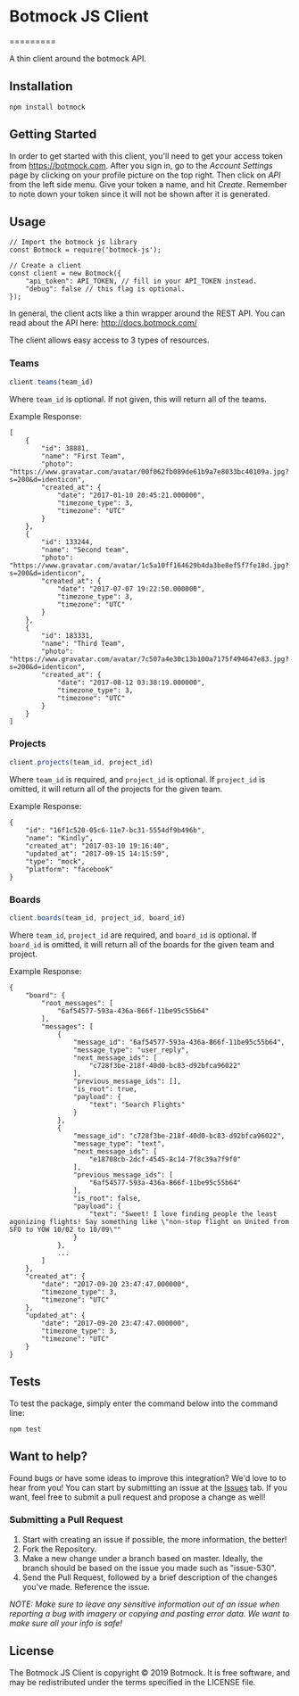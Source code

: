# Botmock JS Client
=========

A thin client around the botmock API.

## Installation

  `npm install botmock`


## Getting Started

In order to get started with this client, you'll need to get your access token from https://botmock.com. After you sign in, go to the *Account Settings* page by clicking on your profile picture on the top right. Then click on *API* from the left side menu. Give your token a name, and hit *Create*. Remember to note down your token since it will not be shown after it is generated.


## Usage

```
// Import the botmock js library
const Botmock = require('botmock-js');

// Create a client
const client = new Botmock({
    "api_token": API_TOKEN, // fill in your API_TOKEN instead.
    "debug": false // this flag is optional.
});
```

In general, the client acts like a thin wrapper around the REST API. You can read about the API here: http://docs.botmock.com/

The client allows easy access to 3 types of resources.

### Teams

```javascript
client.teams(team_id)
```

Where `team_id` is optional. If not given, this will return all of the teams.

Example Response:

```
[
    {
        "id": 38881,
        "name": "First Team",
        "photo": "https://www.gravatar.com/avatar/00f062fb089de61b9a7e8033bc40109a.jpg?s=200&d=identicon",
        "created_at": {
            "date": "2017-01-10 20:45:21.000000",
            "timezone_type": 3,
            "timezone": "UTC"
        }
    },
    {
        "id": 133244,
        "name": "Second team",
        "photo": "https://www.gravatar.com/avatar/1c5a10ff164629b4da3be8ef5f7fe18d.jpg?s=200&d=identicon",
        "created_at": {
            "date": "2017-07-07 19:22:50.000000",
            "timezone_type": 3,
            "timezone": "UTC"
        }
    },
    {
        "id": 183331,
        "name": "Third Team",
        "photo": "https://www.gravatar.com/avatar/7c507a4e30c13b100a7175f494647e83.jpg?s=200&d=identicon",
        "created_at": {
            "date": "2017-08-12 03:38:19.000000",
            "timezone_type": 3,
            "timezone": "UTC"
        }
    }
]
```

### Projects

```javascript
client.projects(team_id, project_id)
```

Where `team_id` is required, and `project_id` is optional. If `project_id` is omitted, it will return all of the projects for the given team.

Example Response:

```
{
    "id": "16f1c520-05c6-11e7-bc31-5554df9b496b",
    "name": "Kindly",
    "created_at": "2017-03-10 19:16:40",
    "updated_at": "2017-09-15 14:15:59",
    "type": "mock",
    "platform": "facebook"
}
```

### Boards

```javascript
client.boards(team_id, project_id, board_id)
```
Where `team_id`, `project_id` are required, and `board_id` is optional. If `board_id` is omitted, it will return all of the boards for the given team and project.

Example Response:

```
{
    "board": {
        "root_messages": [
            "6af54577-593a-436a-866f-11be95c55b64"
        ],
        "messages": [
            {
                "message_id": "6af54577-593a-436a-866f-11be95c55b64",
                "message_type": "user_reply",
                "next_message_ids": [
                    "c728f3be-218f-40d0-bc83-d92bfca96022"
                ],
                "previous_message_ids": [],
                "is_root": true,
                "payload": {
                    "text": "Search Flights"
                }
            },
            {
                "message_id": "c728f3be-218f-40d0-bc83-d92bfca96022",
                "message_type": "text",
                "next_message_ids": [
                    "e18708cb-2dcf-4545-8c14-7f8c39a7f9f0"
                ],
                "previous_message_ids": [
                    "6af54577-593a-436a-866f-11be95c55b64"
                ],
                "is_root": false,
                "payload": {
                    "text": "Sweet! I love finding people the least agonizing flights! Say something like \"non-stop flight on United from SFO to YOW 10/02 to 10/09\""
                }
            },
            ...
        ]
    },
    "created_at": {
        "date": "2017-09-20 23:47:47.000000",
        "timezone_type": 3,
        "timezone": "UTC"
    },
    "updated_at": {
        "date": "2017-09-20 23:47:47.000000",
        "timezone_type": 3,
        "timezone": "UTC"
    }
}
```


## Tests

To test the package, simply enter the command below into the command line:

  `npm test`

## Want to help?

Found bugs or have some ideas to improve this integration? We'd love to to hear from you! You can start by submitting an issue at the [Issues](https://github.com/Botmock/botmock-js/issues) tab. If you want, feel free to submit a pull request and propose a change as well!

### Submitting a Pull Request

1. Start with creating an issue if possible, the more information, the better!
2. Fork the Repository.
3. Make a new change under a branch based on master. Ideally, the branch should be based on the issue you made such as "issue-530".
4. Send the Pull Request, followed by a brief description of the changes you've made. Reference the issue.

_NOTE: Make sure to leave any sensitive information out of an issue when reporting a bug with imagery or copying and pasting error data. We want to make sure all your info is safe!_

## License

The Botmock JS Client is copyright © 2019 Botmock. It is free software, and may be redistributed under the terms specified in the LICENSE file. 
